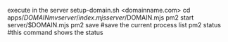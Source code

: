 execute in the server setup-domain.sh <domainname.com> <port>
cd apps/$DOMAIN
mv server/index.mjs server/$DOMAIN.mjs
pm2 start server/$DOMAIN.mjs
pm2 save   #save the current process list
pm2 status  #this command shows the status
